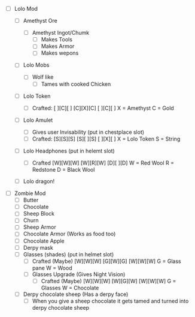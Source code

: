 - [ ] Lolo Mod
   - [ ] Amethyst Ore
      - [ ] Amethyst Ingot/Chumk
         - [ ] Makes Tools
         - [ ] Makes Armor
         - [ ] Makes wepons
   - [ ] Lolo Mobs
      - [ ] Wolf like
         - [ ] Tames with cooked Chicken
   - [ ] Lolo Token
      - [ ] Crafted:
         [ ][C][ ]
         [C][X][C]
         [ ][C][ ]
                    X = Amethyst
                    C = Gold
   - [ ] Lolo Amulet
      - [ ] Gives user Invisability (put in chestplace slot)
      - [ ] Crafted:
         [S][S][S]
         [S][ ][S]
         [ ][X][ ]
                    X = Lolo Token
                    S = String
   - [ ] Lolo Headphones (put in helemt slot)
      - [ ] Crafted
         [W][W][W]
         [W][R][W]
         [D][ ][D]
                    W = Red Wool
                    R = Redstone
                    D = Black Wool
   - [ ] Lolo dragon!


- [ ] Zombie Mod
   - [ ] Butter
   - [ ] Chocolate
   - [ ] Sheep Block
   - [ ] Churn
   - [ ] Sheep Armor
   - [ ] Chocolate Armor (Works as food too)
   - [ ] Chocolate Apple
   - [ ] Derpy mask
   - [ ] Glasses (shades) (put in helmet slot)
      - [ ] Crafted (Maybe)
         [W][W][W]
         [G][W][G]
         [W][W][W]
                  G = Glass pane
                  W = Wood
      - [ ] Glasses Upgrade (Gives Night Vision)
         - [ ] Crafted (Maybe)
            [W][W][W]
            [W][G][W]
            [W][W][W]
                     G = Glasses
                     W = Chocolate
   - [ ] Derpy chocolate sheep (Has a derpy face)
      - [ ] When you give a sheep chocolate it gets tamed and turned into derpy chocolate sheep
